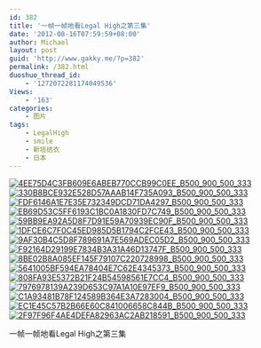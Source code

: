 ```yaml
---
id: 382
title: '一帧一帧地看Legal High之第三集'
date: '2012-08-16T07:59:59+08:00'
author: Michael
layout: post
guid: 'http://www.gakky.me/?p=382'
permalink: /382.html
duoshuo_thread_id:
    - '1272072281174049536'
Views:
    - '163'
categories:
    - 图片
tags:
    - LegalHigh
    - smile
    - 新垣结衣
    - 日本
---
```


[![4EE75D4C3FB609E6ABEB770CCB99C0EE_B500_900_500_333](http://www.yui-aragaki.org/wp-content/uploads/img/4EE75D4C3FB609E6ABEB770CCB99C0EE_B500_900_500_333.jpeg)](http://www.yui-aragaki.org/wp-content/uploads/img/4EE75D4C3FB609E6ABEB770CCB99C0EE_B1280_1280_540_360.jpeg) [![330B8BCE932E528D57AAAB14F735A093_B500_900_500_333](http://www.yui-aragaki.org/wp-content/uploads/img/330B8BCE932E528D57AAAB14F735A093_B500_900_500_333.jpeg)](http://www.yui-aragaki.org/wp-content/uploads/img/330B8BCE932E528D57AAAB14F735A093_B1280_1280_540_360.jpeg) [![FDF6146A1E7E35E732349DCD71DA4297_B500_900_500_333](http://www.yui-aragaki.org/wp-content/uploads/img/FDF6146A1E7E35E732349DCD71DA4297_B500_900_500_333.jpeg)](http://www.yui-aragaki.org/wp-content/uploads/img/FDF6146A1E7E35E732349DCD71DA4297_B1280_1280_540_360.jpeg) [![EB69D53C5FF6193C1BC0A1830FD7C749_B500_900_500_333](http://www.yui-aragaki.org/wp-content/uploads/img/EB69D53C5FF6193C1BC0A1830FD7C749_B500_900_500_333.jpeg)](http://www.yui-aragaki.org/wp-content/uploads/img/EB69D53C5FF6193C1BC0A1830FD7C749_B1280_1280_540_360.jpeg) [![59BB9EA92A5D8F7D91E59A70939EC90F_B500_900_500_333](http://www.yui-aragaki.org/wp-content/uploads/img/59BB9EA92A5D8F7D91E59A70939EC90F_B500_900_500_333.jpeg)](http://www.yui-aragaki.org/wp-content/uploads/img/59BB9EA92A5D8F7D91E59A70939EC90F_B1280_1280_540_360.jpeg) [![1DFCE6C7F0C45ED985D5B1794C2FCE43_B500_900_500_333](http://www.yui-aragaki.org/wp-content/uploads/img/1DFCE6C7F0C45ED985D5B1794C2FCE43_B500_900_500_333.jpeg)](http://www.yui-aragaki.org/wp-content/uploads/img/1DFCE6C7F0C45ED985D5B1794C2FCE43_B1280_1280_540_360.jpeg) [![9AF30B4C5D8F789691A7E569ADEC05D2_B500_900_500_333](http://www.yui-aragaki.org/wp-content/uploads/img/9AF30B4C5D8F789691A7E569ADEC05D2_B500_900_500_333.jpeg)](http://www.yui-aragaki.org/wp-content/uploads/img/9AF30B4C5D8F789691A7E569ADEC05D2_B1280_1280_540_360.jpeg) [![F92164D29199E7834B3A31A46D13747F_B500_900_500_333](http://www.yui-aragaki.org/wp-content/uploads/img/F92164D29199E7834B3A31A46D13747F_B500_900_500_333.jpeg)](http://www.yui-aragaki.org/wp-content/uploads/img/F92164D29199E7834B3A31A46D13747F_B1280_1280_540_360.jpeg) [![8BE02B8A085EF145F79107C220728998_B500_900_500_333](http://www.yui-aragaki.org/wp-content/uploads/img/8BE02B8A085EF145F79107C220728998_B500_900_500_333.jpeg)](http://www.yui-aragaki.org/wp-content/uploads/img/8BE02B8A085EF145F79107C220728998_B1280_1280_540_360.jpeg) [![5641005BF594EA78404E7C62E4345373_B500_900_500_333](http://www.yui-aragaki.org/wp-content/uploads/img/5641005BF594EA78404E7C62E4345373_B500_900_500_333.jpeg)](http://www.yui-aragaki.org/wp-content/uploads/img/5641005BF594EA78404E7C62E4345373_B1280_1280_540_360.jpeg) [![808FA93E5372B21F24B54598561E7CC4_B500_900_500_333](http://www.yui-aragaki.org/wp-content/uploads/img/808FA93E5372B21F24B54598561E7CC4_B500_900_500_333.jpeg)](http://www.yui-aragaki.org/wp-content/uploads/img/808FA93E5372B21F24B54598561E7CC4_B1280_1280_540_360.jpeg) [![7976978139A239D653C97A1A10E97EF9_B500_900_500_333](http://www.yui-aragaki.org/wp-content/uploads/img/7976978139A239D653C97A1A10E97EF9_B500_900_500_333.jpeg)](http://www.yui-aragaki.org/wp-content/uploads/img/7976978139A239D653C97A1A10E97EF9_B1280_1280_540_360.jpeg) [![C1A93481B78F124589B364E3A7283004_B500_900_500_333](http://www.yui-aragaki.org/wp-content/uploads/img/C1A93481B78F124589B364E3A7283004_B500_900_500_333.jpeg)](http://www.yui-aragaki.org/wp-content/uploads/img/C1A93481B78F124589B364E3A7283004_B1280_1280_540_360.jpeg) [![EC1E45C57B2B66E60C841006658C844B_B500_900_500_333](http://www.yui-aragaki.org/wp-content/uploads/img/EC1E45C57B2B66E60C841006658C844B_B500_900_500_333.jpeg)](http://www.yui-aragaki.org/wp-content/uploads/img/EC1E45C57B2B66E60C841006658C844B_B1280_1280_540_360.jpeg) [![2F97F96F4AE4DEFA82963AC2AB218591_B500_900_500_333](http://www.yui-aragaki.org/wp-content/uploads/img/2F97F96F4AE4DEFA82963AC2AB218591_B500_900_500_333.jpeg)](http://www.yui-aragaki.org/wp-content/uploads/img/2F97F96F4AE4DEFA82963AC2AB218591_B1280_1280_540_360.jpeg)

一帧一帧地看Legal High之第三集